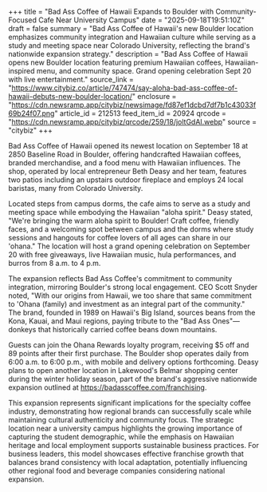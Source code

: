 +++
title = "Bad Ass Coffee of Hawaii Expands to Boulder with Community-Focused Cafe Near University Campus"
date = "2025-09-18T19:51:10Z"
draft = false
summary = "Bad Ass Coffee of Hawaii's new Boulder location emphasizes community integration and Hawaiian culture while serving as a study and meeting space near Colorado University, reflecting the brand's nationwide expansion strategy."
description = "Bad Ass Coffee of Hawaii opens new Boulder location featuring premium Hawaiian coffees, Hawaiian-inspired menu, and community space. Grand opening celebration Sept 20 with live entertainment."
source_link = "https://www.citybiz.co/article/747474/say-aloha-bad-ass-coffee-of-hawaii-debuts-new-boulder-location/"
enclosure = "https://cdn.newsramp.app/citybiz/newsimage/fd87ef1dcbd7df7b1c43033f69b24f07.png"
article_id = 212513
feed_item_id = 20924
qrcode = "https://cdn.newsramp.app/citybiz/qrcode/259/18/joltGdAI.webp"
source = "citybiz"
+++

<p>Bad Ass Coffee of Hawaii opened its newest location on September 18 at 2850 Baseline Road in Boulder, offering handcrafted Hawaiian coffees, branded merchandise, and a food menu with Hawaiian influences. The shop, operated by local entrepreneur Beth Deasy and her team, features two patios including an upstairs outdoor fireplace and employs 24 local baristas, many from Colorado University.</p><p>Located steps from campus dorms, the cafe aims to serve as a study and meeting space while embodying the Hawaiian "aloha spirit." Deasy stated, "We're bringing the warm aloha spirit to Boulder! Craft coffee, friendly faces, and a welcoming spot between campus and the dorms where study sessions and hangouts for coffee lovers of all ages can share in our 'ohana." The location will host a grand opening celebration on September 20 with free giveaways, live Hawaiian music, hula performances, and burros from 8 a.m. to 4 p.m.</p><p>The expansion reflects Bad Ass Coffee's commitment to community integration, mirroring Boulder's strong local engagement. CEO Scott Snyder noted, "With our origins from Hawaii, we too share that same commitment to 'Ohana (family) and investment as an integral part of the community." The brand, founded in 1989 on Hawaii's Big Island, sources beans from the Kona, Kauai, and Maui regions, paying tribute to the "Bad Ass Ones"—donkeys that historically carried coffee beans down mountains.</p><p>Guests can join the Ohana Rewards loyalty program, receiving $5 off and 89 points after their first purchase. The Boulder shop operates daily from 6:00 a.m. to 6:00 p.m., with mobile and delivery options forthcoming. Deasy plans to open another location in Lakewood's Belmar shopping center during the winter holiday season, part of the brand's aggressive nationwide expansion outlined at <a href="https://badasscoffee.com/franchising" rel="nofollow" target="_blank">https://badasscoffee.com/franchising</a>.</p><p>This expansion represents significant implications for the specialty coffee industry, demonstrating how regional brands can successfully scale while maintaining cultural authenticity and community focus. The strategic location near a university campus highlights the growing importance of capturing the student demographic, while the emphasis on Hawaiian heritage and local employment supports sustainable business practices. For business leaders, this model showcases effective franchise growth that balances brand consistency with local adaptation, potentially influencing other regional food and beverage companies considering national expansion.</p>